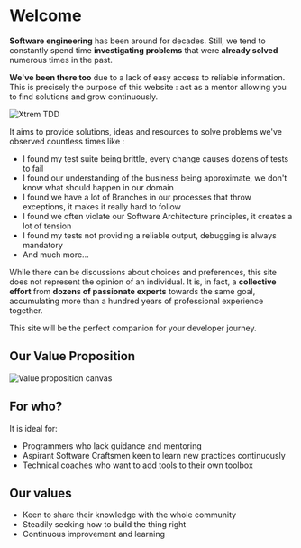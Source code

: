 # Welcome
**Software engineering** has been around for decades.
Still, we tend to constantly spend time **investigating problems** that were **already solved** numerous times in the past.

**We've been there too** due to a lack of easy access to reliable information. This is precisely the purpose of this website : act as a mentor allowing you to find solutions and grow continuously.

![Xtrem TDD](../images/xtrem-tdd.webp)

It aims to provide solutions, ideas and resources to solve problems we've observed countless times like :
- I found my test suite being brittle, every change causes dozens of tests to fail
- I found our understanding of the business being approximate, we don't know what should happen in our domain
- I found we have a lot of Branches in our processes that throw exceptions, it makes it really hard to follow
- I found we often violate our Software Architecture principles, it creates a lot of tension
- I found my tests not providing a reliable output, debugging is always mandatory
- And much more...

While there can be discussions about choices and preferences, this site does not represent the opinion of an individual.
It is, in fact, a **collective effort** from **dozens of passionate experts** towards the same goal, accumulating more than a hundred years of professional experience together.

This site will be the perfect companion for your developer journey.

## Our Value Proposition
![Value proposition canvas](../images/value-proposition-canvas.webp)

## For who?
It is ideal for:
- Programmers who lack guidance and mentoring
- Aspirant Software Craftsmen keen to learn new practices continuously
- Technical coaches who want to add tools to their own toolbox

## Our values
- Keen to share their knowledge with the whole community
- Steadily seeking how to build the thing right
- Continuous improvement and learning